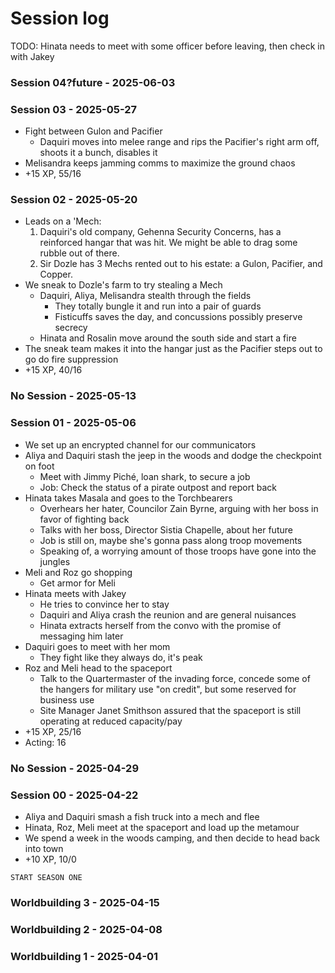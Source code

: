 # Session log
TODO: Hinata needs to meet with some officer before leaving, then check in with Jakey
### Session 04?future - 2025-06-03

### Session 03 - 2025-05-27
- Fight between Gulon and Pacifier
    - Daquiri moves into melee range and rips the Pacifier's right arm off, shoots it a bunch, disables it
- Melisandra keeps jamming comms to maximize the ground chaos
- +15 XP, 55/16

### Session 02 - 2025-05-20
- Leads on a 'Mech:
    1. Daquiri's old company, Gehenna Security Concerns, has a reinforced hangar that was hit. We might be able to drag some rubble out of there.
    2. Sir Dozle has 3 Mechs rented out to his estate: a Gulon, Pacifier, and Copper.
- We sneak to Dozle's farm to try stealing a Mech
    - Daquiri, Aliya, Melisandra stealth through the fields
        - They totally bungle it and run into a pair of guards
        - Fisticuffs saves the day, and concussions possibly preserve secrecy
    - Hinata and Rosalin move around the south side and start a fire
- The sneak team makes it into the hangar just as the Pacifier steps out to go do fire suppression
- +15 XP, 40/16

### No Session - 2025-05-13
### Session 01 - 2025-05-06
- We set up an encrypted channel for our communicators
- Aliya and Daquiri stash the jeep in the woods and dodge the checkpoint on foot
    - Meet with Jimmy Piché, loan shark, to secure a job
    - Job: Check the status of a pirate outpost and report back
- Hinata takes Masala and goes to the Torchbearers
    - Overhears her hater, Councilor Zain Byrne, arguing with her boss in favor of fighting back
    - Talks with her boss, Director Sistia Chapelle, about her future
    - Job is still on, maybe she's gonna pass along troop movements
    - Speaking of, a worrying amount of those troops have gone into the jungles
- Meli and Roz go shopping
    - Get armor for Meli
- Hinata meets with Jakey
    - He tries to convince her to stay
    - Daquiri and Aliya crash the reunion and are general nuisances
    - Hinata extracts herself from the convo with the promise of messaging him later
- Daquiri goes to meet with her mom
    - They fight like they always do, it's peak
- Roz and Meli head to the spaceport
    - Talk to the Quartermaster of the invading force, concede some of the hangers for military use "on credit", but some reserved for business use
    - Site Manager Janet Smithson assured that the spaceport is still operating at reduced capacity/pay
- +15 XP, 25/16
- Acting: 16

### No Session - 2025-04-29
### Session 00 - 2025-04-22
- Aliya and Daquiri smash a fish truck into a mech and flee
- Hinata, Roz, Meli meet at the spaceport and load up the metamour
- We spend a week in the woods camping, and then decide to head back into town
- +10 XP, 10/0

`START SEASON ONE`

### Worldbuilding 3 - 2025-04-15
### Worldbuilding 2 - 2025-04-08
### Worldbuilding 1 - 2025-04-01